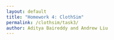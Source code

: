 ```yaml
---
layout: default
title: "Homework 4: ClothSim"
permalink: /clothsim/task3/
author: Aditya Baireddy and Andrew Liu
---
```

